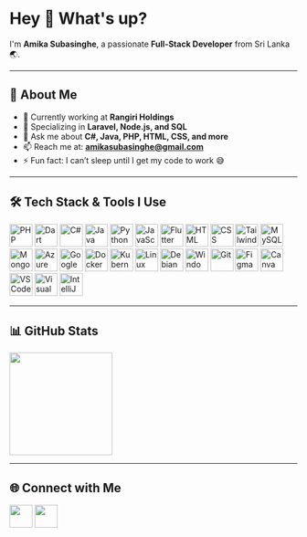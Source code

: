 <h1 align="left">Hey 👋 What's up?</h1>

<p align="left">
  I'm <b>Amika Subasinghe</b>, a passionate <b>Full-Stack Developer</b> from Sri Lanka 🌏.
</p>

---

## 🚀 About Me

- 🔭 Currently working at **Rangiri Holdings**  
- 🌱 Specializing in **Laravel, Node.js, and SQL**  
- 💬 Ask me about **C#, Java, PHP, HTML, CSS, and more**  
- 📫 Reach me at: **amikasubasinghe@gmail.com**  
- ⚡ Fun fact: I can’t sleep until I get my code to work 😅  

---

## 🛠 Tech Stack & Tools I Use

<style>
  .tech-icons img {
    transition: transform 0.2s ease-in-out, box-shadow 0.2s ease-in-out;
  }
  .tech-icons img:hover {
    transform: scale(1.15);
    box-shadow: 0 4px 15px rgba(0, 255, 204, 0.5);
    border-radius: 8px;
  }
</style>

<div class="tech-icons" align="left">
  
<!-- Languages -->
<img src="https://cdn.jsdelivr.net/gh/devicons/devicon/icons/php/php-original.svg" height="40" alt="PHP" />
<img src="https://cdn.jsdelivr.net/gh/devicons/devicon/icons/dart/dart-original.svg" height="40" alt="Dart" />
<img src="https://cdn.jsdelivr.net/gh/devicons/devicon/icons/csharp/csharp-original.svg" height="40" alt="C#" />
<img src="https://cdn.jsdelivr.net/gh/devicons/devicon/icons/java/java-original.svg" height="40" alt="Java" />
<img src="https://cdn.jsdelivr.net/gh/devicons/devicon/icons/python/python-original.svg" height="40" alt="Python" />
<img src="https://cdn.jsdelivr.net/gh/devicons/devicon/icons/javascript/javascript-original.svg" height="40" alt="JavaScript" />

<!-- Web & App -->
<img src="https://cdn.jsdelivr.net/gh/devicons/devicon/icons/flutter/flutter-original.svg" height="40" alt="Flutter" />
<img src="https://cdn.jsdelivr.net/gh/devicons/devicon/icons/html5/html5-original.svg" height="40" alt="HTML" />
<img src="https://cdn.jsdelivr.net/gh/devicons/devicon/icons/css3/css3-original.svg" height="40" alt="CSS" />
<img src="https://cdn.jsdelivr.net/gh/devicons/devicon/icons/tailwindcss/tailwindcss-original-wordmark.svg" height="40" alt="TailwindCSS" />

<!-- Databases -->
<img src="https://cdn.jsdelivr.net/gh/devicons/devicon/icons/mysql/mysql-original.svg" height="40" alt="MySQL" />
<img src="https://cdn.jsdelivr.net/gh/devicons/devicon/icons/mongodb/mongodb-original.svg" height="40" alt="MongoDB" />

<!-- Cloud & DevOps -->
<img src="https://cdn.jsdelivr.net/gh/devicons/devicon/icons/azure/azure-original.svg" height="40" alt="Azure" />
<img src="https://cdn.jsdelivr.net/gh/devicons/devicon/icons/googlecloud/googlecloud-original.svg" height="40" alt="Google Cloud" />
<img src="https://cdn.jsdelivr.net/gh/devicons/devicon/icons/docker/docker-original.svg" height="40" alt="Docker" />
<img src="https://cdn.jsdelivr.net/gh/devicons/devicon/icons/kubernetes/kubernetes-plain.svg" height="40" alt="Kubernetes" />

<!-- Servers & OS -->
<img src="https://cdn.jsdelivr.net/gh/devicons/devicon/icons/linux/linux-original.svg" height="40" alt="Linux" />
<img src="https://cdn.jsdelivr.net/gh/devicons/devicon/icons/debian/debian-original.svg" height="40" alt="Debian" />
<img src="https://cdn.jsdelivr.net/gh/devicons/devicon/icons/windows8/windows8-original.svg" height="40" alt="Windows Server" />

<!-- Tools -->
<img src="https://cdn.jsdelivr.net/gh/devicons/devicon/icons/git/git-original.svg" height="40" alt="Git" />
<img src="https://cdn.jsdelivr.net/gh/devicons/devicon/icons/figma/figma-original.svg" height="40" alt="Figma" />
<img src="https://cdn.jsdelivr.net/gh/devicons/devicon/icons/canva/canva-original.svg" height="40" alt="Canva" />
<img src="https://cdn.jsdelivr.net/gh/devicons/devicon/icons/vscode/vscode-original.svg" height="40" alt="VSCode" />
<img src="https://cdn.jsdelivr.net/gh/devicons/devicon/icons/visualstudio/visualstudio-plain.svg" height="40" alt="Visual Studio" />
<img src="https://cdn.jsdelivr.net/gh/devicons/devicon/icons/intellij/intellij-original.svg" height="40" alt="IntelliJ IDEA" />

</div>

---

## 📊 GitHub Stats

<p align="left">
  <img src="https://github-readme-stats.vercel.app/api/top-langs/?username=amika&layout=compact&theme=tokyonight" height="180" />
</p>

---

## 🌐 Connect with Me

<p align="left">
  <a href="mailto:amikasubasinghe@gmail.com"><img src="https://img.icons8.com/?size=48&id=QzN4pGkQYB8t&format=png" height="40" /></a>
  <a href="https://www.linkedin.com/in/amika-subasinghe/"><img src="https://cdn.jsdelivr.net/gh/devicons/devicon/icons/linkedin/linkedin-original.svg" height="40" /></a>
</p>
